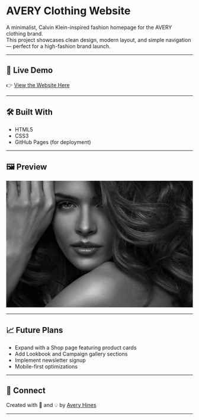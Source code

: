 # AVERY Clothing Website

A minimalist, Calvin Klein-inspired fashion homepage for the AVERY clothing brand.  
This project showcases clean design, modern layout, and simple navigation — perfect for a high-fashion brand launch.

---

## 🚀 Live Demo

👉 [View the Website Here](https://hinesavery.github.io/avery-clothing-site/)

---

## 🛠 Built With

- HTML5
- CSS3
- GitHub Pages (for deployment)

---

## 🖼 Preview

![AVERY Website Screenshot](images/model.jpg)

---

## 📈 Future Plans

- Expand with a Shop page featuring product cards
- Add Lookbook and Campaign gallery sections
- Implement newsletter signup
- Mobile-first optimizations

---

## 🤝 Connect

Created with 💬 and 💡 by [Avery Hines](https://github.com/hinesavery)

---
